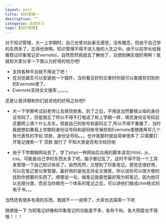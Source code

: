 ```yaml
---
layout: post
title: 知识管理一
description: “”
categorie: 高效学习
tags: [知识管理]
---
```



对于知识管理，大一上学期时，自己也曾对此豪无感觉，没有概念，但由于自己学的东西多了，忘得也快啊。知识管理不得不进入我的人生之中。由于以前学长给我推荐过印象笔记(Evernoto)，自然而然我就去了解他了，没想到确实很好用啊！我就和大家分享一下我认为好用的地方吧!

- 支持各种平台就不用说了吧！
- 在浏览器生可以安装他一个插件，当你看见好的文章时你就可以直接剪切到你的Evernote里了。
- Evernote支持全文搜索 
。。。。。

还是让我详细和你们说说他的好用之处吧!!

- 大一下学期考试前老师让去填贷款表，到了之后，不用说当然要填父母的身份证号码了，但是我忘了所以不得不打电话了和上学期一样，填完身份证号码后还要网上填个什么东东，但是自己的账号和密码忘了,所以不得不重置了，当时我就想如果我上学期将身份证号码和密码账号保存到Evernote里随便再写几个有代表性的字如 贷款，身份证号码。。。也许我那时就会简单很多了.只需要打开笔记搜索一下 贷款 就行了  不知大家是否有次经历呢


- 由于下学期搞网站去了，学了php(一种网站后台用的脚本语言)html，js，css。可能是自己学的东西太多了吧，脑子都记乱了。这时不得不找一个工具来管理一下自己知识体系了。自然而然，又想到了印象笔记。感觉还很好用，可以在笔记里分类管理，最好用的是他支持全文搜索，所以说你可以很方便的找到你想要的东西了。顺便说一句，做笔记我感觉最好用为知笔记，因为他可以无限分类，而且当你做完一个体系的笔记之后，可以讲他们做成chm格式的电子书。。。

当然还有很多有用的东西，我就不一一说明了，大家也去探索一下吧

随便提一下  为知笔记好像和印象笔记的功能差不多，各有千秋。各大网盘也不错哦！！！



